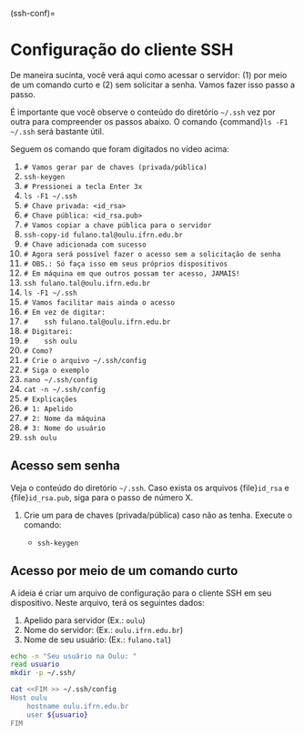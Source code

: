 (ssh-conf)=

# Configuração do cliente SSH 

De maneira sucinta, você verá aqui como acessar o servidor: (1) por meio de um comando curto e (2) sem solicitar a senha. Vamos fazer isso passo a passo.

É importante que você observe o conteúdo do diretório `~/.ssh` vez por outra para compreender os passos abaixo. O comando {command}`ls -F1 ~/.ssh` será bastante útil.

<script id="asciicast-364458" src="https://asciinema.org/a/364458.js" async></script>

Seguem os comando que foram digitados no vídeo acima:


1. `# Vamos gerar par de chaves (privada/pública)`
2. `ssh-keygen`
3. `# Pressionei a tecla Enter 3x`
4. `ls -F1 ~/.ssh`
5. `# Chave privada: <id_rsa>`
6. `# Chave pública: <id_rsa.pub>`
7. `# Vamos copiar a chave pública para o servidor`
8. `ssh-copy-id fulano.tal@oulu.ifrn.edu.br`
9. `# Chave adicionada com sucesso`
10. `# Agora será possível fazer o acesso sem a solicitação de senha`
11. `# OBS.: Só faça isso em seus próprios dispositivos`
12. `# Em máquina em que outros possam ter acesso, JAMAIS!`
13. `ssh fulano.tal@oulu.ifrn.edu.br`
14. `ls -F1 ~/.ssh`
15. `# Vamos facilitar mais ainda o acesso`
16. `# Em vez de digitar:`
17. `#    ssh fulano.tal@oulu.ifrn.edu.br`
18. `# Digitarei:`
19. `#    ssh oulu`
20. `# Como?`
21. `# Crie o arquivo ~/.ssh/config`
22. `# Siga o exemplo`
23. `nano ~/.ssh/config`
24. `cat -n ~/.ssh/config`
25. `# Explicações`
26. `# 1: Apelido`
27. `# 2: Nome da máquina`
28. `# 3: Nome do usuário`
29. `ssh oulu`


## Acesso sem senha

Veja o conteúdo do diretório `~/.ssh`. Caso exista os arquivos {file}`id_rsa` e {file}`id_rsa.pub`, siga para o passo de número X.

1. Crie um para de chaves (privada/pública) caso não as tenha. Execute o comando:

    * `ssh-keygen`


## Acesso por meio de um comando curto

A ideia é criar um arquivo de configuração para o cliente SSH em seu dispositivo. Neste arquivo, terá os seguintes dados:

1. Apelido para servidor (Ex.: `oulu`)
2. Nome do servidor: (Ex.: `oulu.ifrn.edu.br`) 
3. Nome de seu usuário: (Ex.: `fulano.tal`)

```sh
echo -n "Seu usuário na Oulu: "
read usuario
mkdir -p ~/.ssh/

cat <<FIM >> ~/.ssh/config
Host oulu
    hostname oulu.ifrn.edu.br
    user ${usuario}
FIM
```